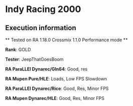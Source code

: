 # Indy Racing 2000 

## Execution information

** Tested on RA 1.18.0 Crossmix 1.1.0 Performance mode **

**Rank**: GOLD

**Tester**: JeepThatGoesBoom


**RA ParaLLEl Dynarec/Gln64**: Good, res

**RA Mupen Pure/HLE**: Loads, Low FPS Slowdown

**RA ParaLLEl Dynarec/Rice**: Good, Res, Minor FPS

**RA Mupen Dynarec/HLE**: Good, Res, Minor FPS